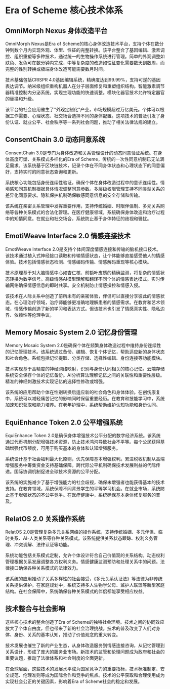 # Era of Scheme 核心技术体系

## OmniMorph Nexus 身体改造平台

OmniMorph Nexus是Era of Scheme的核心身体改造技术平台，支持个体在数分钟到数个月内实现外观、体型、性征的完整转换。该平台整合了基因编辑、激素调控、组织重塑等多种技术，通过统一的生物操作系统进行管理。简单的外观调整如肤色、发色可在数分钟内完成，中等复杂度的改造如性征变化需要数天到数周，而完整的性别转换或极端身体改造可能需要数月时间。

技术基础包括CRISPR 4.0基因编辑系统，精确度达到99.99%，支持可逆的基因表达调节。纳米级组织重构机器人在分子层面修复和重塑组织结构。智能激素调节器精准控制内分泌系统，实现生理功能的快速调整。模块化器官技术允许特定器官的替换和升级。

该平台的社会应用催生了"外观定制化"产业，市场规模超过万亿美元。个体可以根据工作需要、心理状态、社交场合选择不同的身体配置。这项技术的普及引发了身份认证、就业公平、社会秩序等一系列社会问题，推动了相关法律法规的建立。

## ConsentChain 3.0 动态同意系统

ConsentChain 3.0是专门为身体改造和关系管理设计的动态同意验证系统。在身体高度可塑、关系模式多样化的Era of Scheme，传统的一次性同意机制已无法满足需求。该系统基于区块链技术，记录个体在不同身体状态和心理状态下的同意偏好，支持实时的同意状态查询和更新。

系统核心功能包括身份连续性验证，确保个体在身体改造过程中的意识连续性。情境感知同意机制根据具体情况调整同意参数。多层级权限管理支持不同类型关系的差异化同意要求。隐私保护机制确保敏感同意信息的安全存储和传输。

该系统在亲密关系管理中发挥重要作用，支持传统婚姻、时限伴侣制、多元关系网络等各种关系模式的合法化管理。在医疗健康领域，系统确保身体改造和治疗过程中的知情同意。在就业和社交场合，系统防止基于身体特征的歧视和骚扰。

## EmotiWeave Interface 2.0 情感连接技术

EmotiWeave Interface 2.0是支持个体间深度情感连接和传输的脑机接口技术。该技术通过植入式神经接口读取和传输情感状态，让个体能够直接感受他人的情感体验。技术包括情感状态检测、情感编码传输、情感解码重现等核心模块。

技术原理基于对大脑情感中心如杏仁核、前额叶皮质的精确监测，将复杂的情感状态转换为数字信号。高级情感AI模型理解和翻译不同个体的情感表达模式。实时传输网络确保情感信息的即时共享。安全机制防止情感操控和情感入侵。

该技术在人际关系中创造了前所未有的亲密体验，伴侣可以直接分享彼此的情感状态。在心理治疗领域，治疗师能够更准确地理解患者的情感需求。在教育和艺术领域，情感传输创造了新的学习和表达方式。但该技术也引发了情感真实性、隐私边界、依赖性等伦理争议。

## Memory Mosaic System 2.0 记忆身份管理

Memory Mosaic System 2.0是确保个体在频繁身体改造过程中维持身份连续性的记忆管理技术。该系统通过备份、编辑、恢复个体记忆，帮助适应新的身体状态和社会角色。系统包括记忆提取、分类存储、选择性编辑、身份连接等功能模块。

技术实现基于高精度的神经网络映射，识别与身份认同相关的核心记忆。云端存储系统安全保存个体的记忆备份。AI分析算法理解记忆之间的关联性和重要性层级。精准的神经刺激技术实现记忆的选择性修改或增强。

该系统的应用帮助个体在性别转换后适应新的社会角色和身体体验。在创伤康复中，系统可以减轻痛苦记忆的影响同时保留重要经历。在教育和技能学习中，系统加速知识获取和能力培养。在老年护理中，系统帮助维护认知功能和身份认同。

## EquiEnhance Token 2.0 公平增强系统

EquiEnhance Token 2.0是确保身体增强技术公平分配的数字经济系统。该系统通过代币机制分配增强技术资源，防止技术鸿沟导致社会不平等。每个公民获得基础增强代币额度，可用于购买基本的身体和认知增强服务。

系统设计基于社会福利最大化原则，优先保障基本增强权利。累进税收机制从高端增强服务中筹集资金支持基础保障。跨代际公平机制确保技术发展利益的代际传递。国际协调机制促进全球技术资源的公平分配。

该系统的实施减少了基于增强能力的社会歧视，确保未增强者也能获得基本的技术支持。在教育领域，系统保障不同背景学生的平等学习机会。在就业市场，系统防止基于增强状态的不公平竞争。在医疗健康中，系统确保基本身体修复服务的普及。

## RelatOS 2.0 关系操作系统

RelatOS 2.0是管理复杂多元关系网络的操作系统，支持传统婚姻、多元伴侣、临时关系、AI-人类关系等各种关系模式。该系统提供关系状态跟踪、权利义务管理、冲突调解、法律认证等功能。

系统功能包括关系模式定制，允许个体设计符合自己价值观的关系结构。动态权利管理根据关系发展调整各方权利义务。情感健康监测预防和处理关系中的问题。法律接口确保各种关系模式的法律效力。

该系统的应用推动了关系多样性的社会接受，《多元关系认证法》等法律为非传统关系提供保护。在家庭规划中，系统支持多人生物学父母、监护人联盟等新型家庭结构。在社会保障中，系统确保各种关系模式的伴侣都能享受相应权益。

## 技术整合与社会影响

这些核心技术的整合创造了Era of Scheme的独特社会环境。技术之间的协同效应放大了个体自由度，但也带来了新的社会治理挑战。技术的普及改变了人们对身体、身份、关系的基本认知，推动了价值观念的重大转变。

技术发展也催生了新的产业生态，从身体改造服务到情感连接咨询，从记忆管理到关系设计，形成了庞大的服务业市场。新技术的监管和伦理问题成为政府和社会的重要议题，推动了法律体系和社会制度的全面更新。

在全球层面，这些技术的发展水平成为国家竞争力的重要指标，技术标准制定、安全规范、伦理准则等成为国际合作和竞争的焦点。技术的公平获取和合理使用成为实现社会公正的关键因素，影响着Era of Scheme社会的稳定和发展。